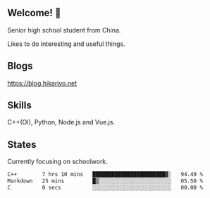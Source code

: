 ## Welcome! 👋

Senior high school student from China.

Likes to do interesting and useful things.

## Blogs

https://blog.hikariyo.net

## Skills

C++(OI), Python, Node.js and Vue.js.

## States

Currently focusing on schoolwork.

<!--START_SECTION:waka-->

```txt
C++        7 hrs 10 mins   ███████████████████████▓░   94.49 %
Markdown   25 mins         █▒░░░░░░░░░░░░░░░░░░░░░░░   05.50 %
C          0 secs          ░░░░░░░░░░░░░░░░░░░░░░░░░   00.00 %
```

<!--END_SECTION:waka-->

